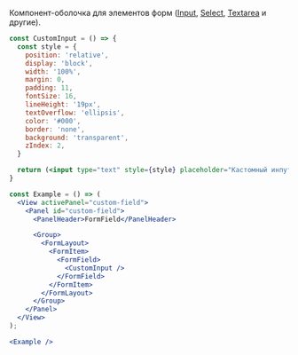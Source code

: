 Компонент-оболочка для элементов форм (<a href="/#!/Input">Input</a>, <a href="/#!/Select">Select</a>, <a href="/#!/Textarea">Textarea</a> и другие).

```jsx
const CustomInput = () => {
  const style = {
    position: 'relative',
    display: 'block',
    width: '100%',
    margin: 0,
    padding: 11,
    fontSize: 16,
    lineHeight: '19px',
    textOverflow: 'ellipsis',
    color: '#000',
    border: 'none',
    background: 'transparent',
    zIndex: 2,
  }

  return (<input type="text" style={style} placeholder="Кастомный инпут" />);
}

const Example = () => (
  <View activePanel="custom-field">
    <Panel id="custom-field">
      <PanelHeader>FormField</PanelHeader>

      <Group>
        <FormLayout>
          <FormItem>
            <FormField>
              <CustomInput />
            </FormField>
          </FormItem>
        </FormLayout>
      </Group>
    </Panel>
  </View>
);

<Example />
```
